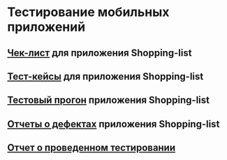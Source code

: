 # Тестирование мобильных приложений

## [Чек-лист](https://docs.google.com/spreadsheets/d/1C6df5pi8ox-lr8sBTo7-XGd4PaPbGNVvHxm65P5Gdmk/edit?usp=sharing) для приложения Shopping-list

## [Тест-кейсы](https://drive.google.com/file/d/1iHmP70fjcl0gpQBqdaHY3cunvvNEtGEE/view?usp=sharing) для приложения Shopping-list

## [Тестовый прогон](https://drive.google.com/file/d/1tUxxmVPXjXNZUe3cMOLbHX_fx0DYsCMW/view?usp=sharing) приложения Shopping-list

## [Отчеты о дефектах](https://docs.google.com/spreadsheets/d/1oWyVcYuSZHkkj82O8yIrVFSYKEB4aCHf/edit?usp=sharing&ouid=103191871606694972125&rtpof=true&sd=true) приложения Shopping-list

## [Отчет о проведенном тестировании](https://drive.google.com/file/d/1mQezFQjnfjijBHTQtJYcxzyAaepbDn86/view?usp=sharing)
